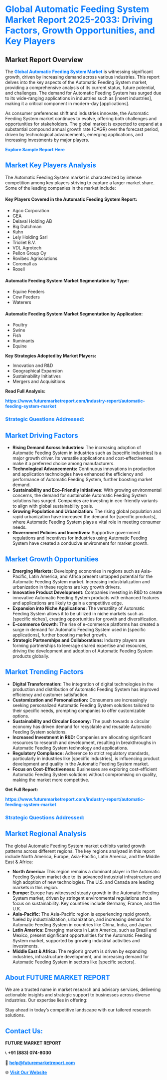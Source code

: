 <h1 style="color: #007BFF;">Global Automatic Feeding System Market Report 2025-2033: Driving Factors, Growth Opportunities, and Key Players</h1>

<section id="overview">
<h2>Market Report Overview</h2>
<p>The <a href="https://www.futuremarketreport.com/industry-report/automatic-feeding-system-market" style="color: #007BFF; text-decoration: none;"><strong>Global Automatic Feeding System Market</strong></a> is witnessing significant growth, driven by increasing demand across various industries. This report delves into the key aspects of the Automatic Feeding System market, providing a comprehensive analysis of its current status, future potential, and challenges. The demand for Automatic Feeding System has surged due to its wide-ranging applications in industries such as [insert industries], making it a critical component in modern-day [applications].</p>
<p>As consumer preferences shift and industries innovate, the Automatic Feeding System market continues to evolve, offering both challenges and opportunities for stakeholders. The global market is expected to expand at a substantial compound annual growth rate (CAGR) over the forecast period, driven by technological advancements, emerging applications, and increasing investments by major players.</p>
</section>

<section id="overview">
<p><a href="https://www.futuremarketreport.com/request-sample/reportId=87758" style="color: #007BFF; text-decoration: none;"><strong>Explore Sample Report Here</strong></a></p>
</section>

<section id="key-players">
<h2 style="color: #007BFF;">Market Key Players Analysis</h2>
<p>The Automatic Feeding System market is characterized by intense competition among key players striving to capture a larger market share. Some of the leading companies in the market include:</p>
<h4>Key Players Covered in the Automatic Feeding System Report:</h4>
<ul><li>Agco Corporation</li><li>GEA</li><li>Delaval Holding AB</li><li>Big Dutchman</li><li>Kuhn</li><li>Lely Holding Sarl</li><li>Trioliet B.V.</li><li>VDL Agrotech</li><li>Pellon Group Oy</li><li>Rovibec Agrisolutions</li><li>Coromall as</li><li>Roxell</li></ul>
<h4>Automatic Feeding System Market Segmentation by Type:</h4>
<ul><li>Equine Feeders</li><li>Cow Feeders</li><li>Waterers</li></ul>

<h4>Automatic Feeding System Market Segmentation by Application:</h4>
<ul><li>Poultry</li><li>Swine</li><li>Fish</li><li>Ruminants</li><li>Equine</li></ul>
<p><strong>Key Strategies Adopted by Market Players:</strong></p>
<ul>
<li>Innovation and R&D</li>
<li>Geographical Expansion</li>
<li>Sustainability Initiatives</li>
<li>Mergers and Acquisitions</li>
</ul>
</section>

<section>
<p><strong>Read Full Analysis: </strong></p><a href="https://www.futuremarketreport.com/industry-report/automatic-feeding-system-market" style="color: #007BFF; text-decoration: none;"><strong>https://www.futuremarketreport.com/industry-report/automatic-feeding-system-market</strong></a>
<h3 style="color: #007BFF;">Strategic Questions Addressed:</h3>
</section>

<section id="driving-factors">
<h2 style="color: #007BFF;">Market Driving Factors</h2>
<ul>
<li><strong>Rising Demand Across Industries:</strong> The increasing adoption of Automatic Feeding System in industries such as [specific industries] is a major growth driver. Its versatile applications and cost-effectiveness make it a preferred choice among manufacturers.</li>
<li><strong>Technological Advancements:</strong> Continuous innovations in production and application technologies have enhanced the efficiency and performance of Automatic Feeding System, further boosting market demand.</li>
<li><strong>Sustainability and Eco-Friendly Initiatives:</strong> With growing environmental concerns, the demand for sustainable Automatic Feeding System solutions has surged. Companies are investing in eco-friendly variants to align with global sustainability goals.</li>
<li><strong>Growing Population and Urbanization:</strong> The rising global population and rapid urbanization have increased the demand for [specific products], where Automatic Feeding System plays a vital role in meeting consumer needs.</li>
<li><strong>Government Policies and Incentives:</strong> Supportive government regulations and incentives for industries using Automatic Feeding System have created a conducive environment for market growth.</li>
</ul>
</section>

<section id="growth-opportunities">
<h2 style="color: #007BFF;">Market Growth Opportunities</h2>
<ul>
<li><strong>Emerging Markets:</strong> Developing economies in regions such as Asia-Pacific, Latin America, and Africa present untapped potential for the Automatic Feeding System market. Increasing industrialization and urbanization in these regions are key growth drivers.</li>
<li><strong>Innovative Product Development:</strong> Companies investing in R&D to create innovative Automatic Feeding System products with enhanced features and applications are likely to gain a competitive edge.</li>
<li><strong>Expansion into Niche Applications:</strong> The versatility of Automatic Feeding System allows it to be utilized in niche markets such as [specific niches], creating opportunities for growth and diversification.</li>
<li><strong>E-commerce Growth:</strong> The rise of e-commerce platforms has created a surge in demand for Automatic Feeding System used in [specific applications], further boosting market growth.</li>
<li><strong>Strategic Partnerships and Collaborations:</strong> Industry players are forming partnerships to leverage shared expertise and resources, driving the development and adoption of Automatic Feeding System products globally.</li>
</ul>
</section>

<section id="trending-factors">
<h2 style="color: #007BFF;">Market Trending Factors</h2>
<ul>
<li><strong>Digital Transformation:</strong> The integration of digital technologies in the production and distribution of Automatic Feeding System has improved efficiency and customer satisfaction.</li>
<li><strong>Customization and Personalization:</strong> Consumers are increasingly seeking personalized Automatic Feeding System solutions tailored to their specific needs, prompting companies to offer customizable options.</li>
<li><strong>Sustainability and Circular Economy:</strong> The push towards a circular economy has driven demand for recyclable and reusable Automatic Feeding System solutions.</li>
<li><strong>Increased Investment in R&D:</strong> Companies are allocating significant resources to research and development, resulting in breakthroughs in Automatic Feeding System technology and applications.</li>
<li><strong>Regulatory Compliance:</strong> Adherence to strict regulatory standards, particularly in industries like [specific industries], is influencing product development and quality in the Automatic Feeding System market.</li>
<li><strong>Focus on Cost-Effectiveness:</strong> Businesses are exploring cost-efficient Automatic Feeding System solutions without compromising on quality, making the market more competitive.</li>
</ul>
</section>

<section>
<p><strong>Get Full Report: </strong></p><a href="https://www.futuremarketreport.com/industry-report/automatic-feeding-system-market" style="color: #007BFF; text-decoration: none;"><strong>https://www.futuremarketreport.com/industry-report/automatic-feeding-system-market</strong></a>
<h3 style="color: #007BFF;">Strategic Questions Addressed:</h3>
</section>


<section id="regional-analysis">
<h2 style="color: #007BFF;">Market Regional Analysis</h2>
<p>The global Automatic Feeding System market exhibits varied growth patterns across different regions. The key regions analyzed in this report include North America, Europe, Asia-Pacific, Latin America, and the Middle East & Africa:</p>
<ul>
<li><strong>North America:</strong> This region remains a dominant player in the Automatic Feeding System market due to its advanced industrial infrastructure and high adoption of new technologies. The U.S. and Canada are leading markets in this region.</li>
<li><strong>Europe:</strong> Europe has witnessed steady growth in the Automatic Feeding System market, driven by stringent environmental regulations and a focus on sustainability. Key countries include Germany, France, and the U.K.</li>
<li><strong>Asia-Pacific:</strong> The Asia-Pacific region is experiencing rapid growth, fueled by industrialization, urbanization, and increasing demand for Automatic Feeding System in countries like China, India, and Japan.</li>
<li><strong>Latin America:</strong> Emerging markets in Latin America, such as Brazil and Mexico, present significant opportunities for the Automatic Feeding System market, supported by growing industrial activities and investments.</li>
<li><strong>Middle East & Africa:</strong> The region’s growth is driven by expanding industries, infrastructure development, and increasing demand for Automatic Feeding System in sectors like [specific sectors].</li>
</ul>
</section>

<footer>
<h2 style="color: #007BFF;">About FUTURE MARKET REPORT</h2>
<p>We are a trusted name in market research and advisory services, delivering actionable insights and strategic support to businesses across diverse industries. Our expertise lies in offering:</p>

<p>Stay ahead in today’s competitive landscape with our tailored research solutions.</p>

<h2 style="color: #007BFF;">Contact Us:</h2>
<p><strong>FUTURE MARKET REPORT</strong></p>
<p>📞 <strong>+91 (883) 074-8030</strong></p>
<p>📧 <strong><a href="mailto:help@futuremarketreport.com" style="color: #007BFF;">help@futuremarketreport.com</a></strong></p>
<p>🌐 <strong><a href="https://www.futuremarketreport.com/" style="color: #007BFF;">Visit Our Website</a></strong></p>
</footer>